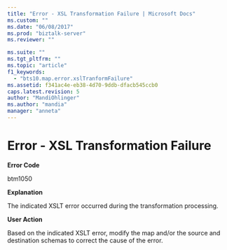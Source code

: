 ```yaml
---
title: "Error - XSL Transformation Failure | Microsoft Docs"
ms.custom: ""
ms.date: "06/08/2017"
ms.prod: "biztalk-server"
ms.reviewer: ""

ms.suite: ""
ms.tgt_pltfrm: ""
ms.topic: "article"
f1_keywords: 
  - "bts10.map.error.xslTranformFailure"
ms.assetid: f341ac4e-eb38-4d70-9ddb-dfacb545ccb0
caps.latest.revision: 5
author: "MandiOhlinger"
ms.author: "mandia"
manager: "anneta"
---
```

# Error - XSL Transformation Failure
**Error Code**  
  
 btm1050  
  
 **Explanation**  
  
 The indicated XSLT error occurred during the transformation processing.  
  
 **User Action**  
  
 Based on the indicated XSLT error, modify the map and/or the source and destination schemas to correct the cause of the error.